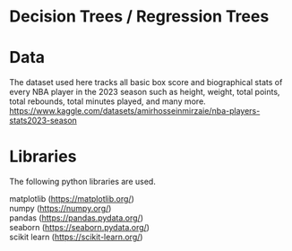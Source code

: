 # Decision Trees / Regression Trees

# Data

The dataset used here tracks all basic box score and biographical stats of every NBA player in the 2023 season such as height, weight, total points, total rebounds, total minutes played, and many more. https://www.kaggle.com/datasets/amirhosseinmirzaie/nba-players-stats2023-season

# Libraries
The following python libraries are used.

matplotlib (https://matplotlib.org/)  
numpy (https://numpy.org/)  
pandas (https://pandas.pydata.org/)  
seaborn (https://seaborn.pydata.org/)  
scikit learn (https://scikit-learn.org/)  
